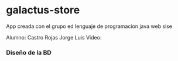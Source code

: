 # galactus-store
App creada con el grupo ed lenguaje de programacion java web sise

Alumno: Castro Rojas Jorge Luis
Video: 
### Diseño de la BD


